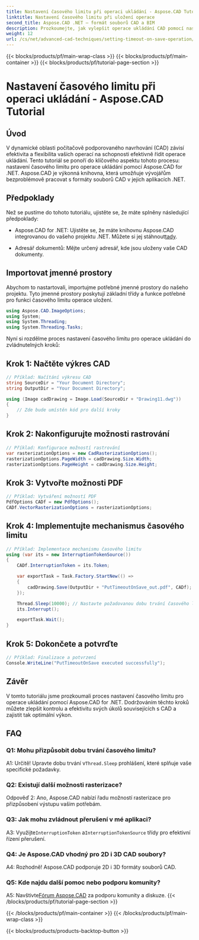 ```yaml
---
title: Nastavení časového limitu při operaci ukládání - Aspose.CAD Tutorial
linktitle: Nastavení časového limitu při uložení operace
second_title: Aspose.CAD .NET – formát souborů CAD a BIM
description: Prozkoumejte, jak vylepšit operace ukládání CAD pomocí nastavení časového limitu pomocí Aspose.CAD for .NET. Zvyšte efektivitu a kontrolu ve svých aplikacích .NET.
weight: 12
url: /cs/net/advanced-cad-techniques/setting-timeout-on-save-operation/
---
```


{{< blocks/products/pf/main-wrap-class >}}
{{< blocks/products/pf/main-container >}}
{{< blocks/products/pf/tutorial-page-section >}}

# Nastavení časového limitu při operaci ukládání - Aspose.CAD Tutorial

## Úvod

V dynamické oblasti počítačově podporovaného navrhování (CAD) závisí efektivita a flexibilita vašich operací na schopnosti efektivně řídit operace ukládání. Tento tutoriál se ponoří do klíčového aspektu tohoto procesu: nastavení časového limitu pro operace ukládání pomocí Aspose.CAD for .NET. Aspose.CAD je výkonná knihovna, která umožňuje vývojářům bezproblémově pracovat s formáty souborů CAD v jejich aplikacích .NET.

## Předpoklady

Než se pustíme do tohoto tutoriálu, ujistěte se, že máte splněny následující předpoklady:

-  Aspose.CAD for .NET: Ujistěte se, že máte knihovnu Aspose.CAD integrovanou do vašeho projektu .NET. Můžete si jej stáhnout[tady](https://releases.aspose.com/cad/net/).

- Adresář dokumentů: Mějte určený adresář, kde jsou uloženy vaše CAD dokumenty.

## Importovat jmenné prostory

Abychom to nastartovali, importujme potřebné jmenné prostory do našeho projektu. Tyto jmenné prostory poskytují základní třídy a funkce potřebné pro funkci časového limitu operace uložení.

```csharp
using Aspose.CAD.ImageOptions;
using System;
using System.Threading;
using System.Threading.Tasks;
```

Nyní si rozdělme proces nastavení časového limitu pro operace ukládání do zvládnutelných kroků:

## Krok 1: Načtěte výkres CAD

```csharp
// Příklad: Načítání výkresu CAD
string SourceDir = "Your Document Directory";
string OutputDir = "Your Document Directory";

using (Image cadDrawing = Image.Load(SourceDir + "Drawing11.dwg"))
{
    // Zde bude umístěn kód pro další kroky
}
```

## Krok 2: Nakonfigurujte možnosti rastrování

```csharp
// Příklad: Konfigurace možností rastrování
var rasterizationOptions = new CadRasterizationOptions();
rasterizationOptions.PageWidth = cadDrawing.Size.Width;
rasterizationOptions.PageHeight = cadDrawing.Size.Height;
```

## Krok 3: Vytvořte možnosti PDF

```csharp
// Příklad: Vytváření možností PDF
PdfOptions CADf = new PdfOptions();
CADf.VectorRasterizationOptions = rasterizationOptions;
```

## Krok 4: Implementujte mechanismus časového limitu

```csharp
// Příklad: Implementace mechanismu časového limitu
using (var its = new InterruptionTokenSource())
{
    CADf.InterruptionToken = its.Token;

    var exportTask = Task.Factory.StartNew(() =>
    {
        cadDrawing.Save(OutputDir + "PutTimeoutOnSave_out.pdf", CADf);
    });

    Thread.Sleep(10000); // Nastavte požadovanou dobu trvání časového limitu v milisekundách
    its.Interrupt();

    exportTask.Wait();
}
```

## Krok 5: Dokončete a potvrďte

```csharp
// Příklad: Finalizace a potvrzení
Console.WriteLine("PutTimeoutOnSave executed successfully");
```

## Závěr

V tomto tutoriálu jsme prozkoumali proces nastavení časového limitu pro operace ukládání pomocí Aspose.CAD for .NET. Dodržováním těchto kroků můžete zlepšit kontrolu a efektivitu svých úkolů souvisejících s CAD a zajistit tak optimální výkon.

## FAQ

### Q1: Mohu přizpůsobit dobu trvání časového limitu?

A1: Určitě! Upravte dobu trvání v`Thread.Sleep` prohlášení, které splňuje vaše specifické požadavky.

### Q2: Existují další možnosti rasterizace?

Odpověď 2: Ano, Aspose.CAD nabízí řadu možností rasterizace pro přizpůsobení výstupu vašim potřebám.

### Q3: Jak mohu zvládnout přerušení v mé aplikaci?

 A3: Využijte`InterruptionToken` a`InterruptionTokenSource` třídy pro efektivní řízení přerušení.

### Q4: Je Aspose.CAD vhodný pro 2D i 3D CAD soubory?

A4: Rozhodně! Aspose.CAD podporuje 2D i 3D formáty souborů CAD.

### Q5: Kde najdu další pomoc nebo podporu komunity?

A5: Navštivte[Fórum Aspose.CAD](https://forum.aspose.com/c/cad/19) za podporu komunity a diskuze.
{{< /blocks/products/pf/tutorial-page-section >}}

{{< /blocks/products/pf/main-container >}}
{{< /blocks/products/pf/main-wrap-class >}}

{{< blocks/products/products-backtop-button >}}
